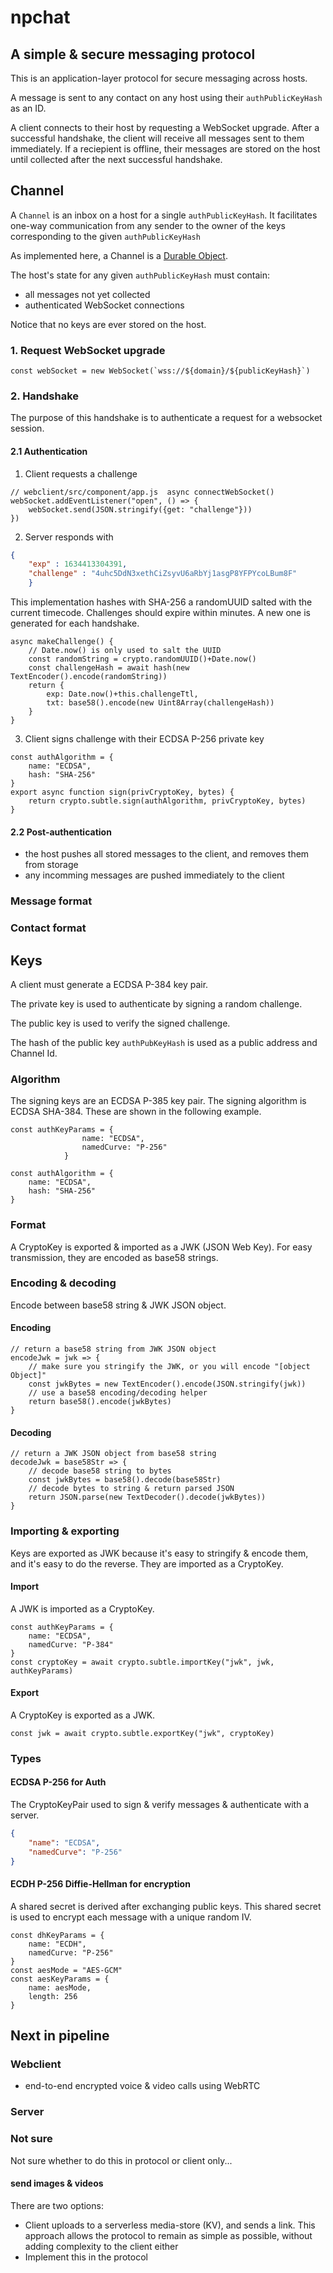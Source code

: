 # npchat
## A simple & secure messaging protocol
This is an application-layer protocol for secure messaging across hosts.

A message is sent to any contact on any host using their `authPublicKeyHash` as an ID.

A client connects to their host by requesting a WebSocket upgrade.
After a successful handshake, the client will receive all messages sent to them immediately.
If a reciepient is offline, their messages are stored on the host until collected after the next successful handshake.

## Channel
A `Channel` is an inbox on a host for a single `authPublicKeyHash`.
It facilitates one-way communication from any sender to the owner of the keys corresponding to the given `authPublicKeyHash`

As implemented here, a Channel is a [Durable Object](https://developers.cloudflare.com/workers/learning/using-durable-objects).

The host's state for any given `authPublicKeyHash` must contain:
- all messages not yet collected
- authenticated WebSocket connections

Notice that no keys are ever stored on the host.

### 1. Request WebSocket upgrade
```JS
const webSocket = new WebSocket(`wss://${domain}/${publicKeyHash}`)
```

### 2. Handshake
The purpose of this handshake is to authenticate a request for a websocket session.

#### 2.1 Authentication
1. Client requests a challenge
```JS
// webclient/src/component/app.js  async connectWebSocket()
webSocket.addEventListener("open", () => {
	webSocket.send(JSON.stringify({get: "challenge"}))
})
```
2. Server responds with
```JSON
{
	"exp" : 1634413304391,
	"challenge" : "4uhc5DdN3xethCiZsyvU6aRbYj1asgP8YFPYcoLBum8F"
	}
```
This implementation hashes with SHA-256 a randomUUID salted with the current timecode. Challenges should expire within minutes. A new one is generated for each handshake.
```JS
async makeChallenge() {
	// Date.now() is only used to salt the UUID
	const randomString = crypto.randomUUID()+Date.now()
	const challengeHash = await hash(new TextEncoder().encode(randomString))
	return {
		exp: Date.now()+this.challengeTtl,
		txt: base58().encode(new Uint8Array(challengeHash))
	}
}
```

3. Client signs challenge with their ECDSA P-256 private key
```JS
const authAlgorithm = {
	name: "ECDSA",
	hash: "SHA-256"
}
export async function sign(privCryptoKey, bytes) {
	return crypto.subtle.sign(authAlgorithm, privCryptoKey, bytes)
}
```

#### 2.2 Post-authentication
- the host pushes all stored messages to the client, and removes them from storage
- any incomming messages are pushed immediately to the client




### Message format

### Contact format

## Keys
A client must generate a ECDSA P-384 key pair.

The private key is used to authenticate by signing a random challenge.

The public key is used to verify the signed challenge.

The hash of the public key `authPubKeyHash` is used as a public address and Channel Id.

### Algorithm
The signing keys are an ECDSA P-385 key pair. The signing algorithm is ECDSA SHA-384. These are shown in the following example.
```JS
const authKeyParams = {
				name: "ECDSA",
				namedCurve: "P-256"
			}
			
const authAlgorithm = {
	name: "ECDSA",
	hash: "SHA-256"
}
```

### Format
A CryptoKey is exported & imported as a JWK (JSON Web Key).
For easy transmission, they are encoded as base58 strings.

### Encoding & decoding
Encode between base58 string & JWK JSON object.

#### Encoding
```JS
// return a base58 string from JWK JSON object
encodeJwk = jwk => {
	// make sure you stringify the JWK, or you will encode "[object Object]"
	const jwkBytes = new TextEncoder().encode(JSON.stringify(jwk))
	// use a base58 encoding/decoding helper
	return base58().encode(jwkBytes)
}
```

#### Decoding
```JS
// return a JWK JSON object from base58 string
decodeJwk = base58Str => {
	// decode base58 string to bytes
	const jwkBytes = base58().decode(base58Str)
	// decode bytes to string & return parsed JSON
	return JSON.parse(new TextDecoder().decode(jwkBytes))
}
```

### Importing & exporting
Keys are exported as JWK because it's easy to stringify & encode them, and it's easy to do the reverse.
They are imported as a CryptoKey.

#### Import
A JWK is imported as a CryptoKey.
```JS
const authKeyParams = {
	name: "ECDSA",
	namedCurve: "P-384"
}
const cryptoKey = await crypto.subtle.importKey("jwk", jwk, authKeyParams)
```

#### Export
A CryptoKey is exported as a JWK.
```JS
const jwk = await crypto.subtle.exportKey("jwk", cryptoKey)
```


### Types
#### ECDSA P-256 for Auth
The CryptoKeyPair used to sign & verify messages & authenticate with a server.
```JSON
{
	"name": "ECDSA",
	"namedCurve": "P-256"
}
```

#### ECDH P-256 Diffie-Hellman for encryption
A shared secret is derived after exchanging public keys. This shared secret is used to encrypt each message with a unique random IV.
```JS
const dhKeyParams = {
	name: "ECDH",
	namedCurve: "P-256"
}
const aesMode = "AES-GCM"
const aesKeyParams = {
	name: aesMode,
	length: 256
}
```

## Next in pipeline
### Webclient
- end-to-end encrypted voice & video calls using WebRTC

### Server

### Not sure
Not sure whether to do this in protocol or client only...
#### send images & videos
There are two options:
- Client uploads to a serverless media-store (KV), and sends a link.
		This approach allows the protocol to remain as simple as possible, without adding complexity to the client either
- Implement this in the protocol